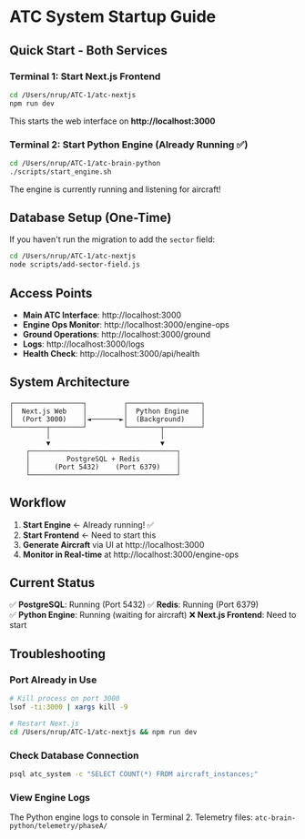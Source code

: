 # ATC System Startup Guide

## Quick Start - Both Services

### Terminal 1: Start Next.js Frontend
```bash
cd /Users/nrup/ATC-1/atc-nextjs
npm run dev
```
This starts the web interface on **http://localhost:3000**

### Terminal 2: Start Python Engine (Already Running ✅)
```bash
cd /Users/nrup/ATC-1/atc-brain-python
./scripts/start_engine.sh
```
The engine is currently running and listening for aircraft!

## Database Setup (One-Time)

If you haven't run the migration to add the `sector` field:
```bash
cd /Users/nrup/ATC-1/atc-nextjs
node scripts/add-sector-field.js
```

## Access Points

- **Main ATC Interface**: http://localhost:3000
- **Engine Ops Monitor**: http://localhost:3000/engine-ops
- **Ground Operations**: http://localhost:3000/ground
- **Logs**: http://localhost:3000/logs
- **Health Check**: http://localhost:3000/api/health

## System Architecture

```
┌─────────────────┐         ┌──────────────────┐
│  Next.js Web    │         │  Python Engine   │
│  (Port 3000)    │◄───────►│  (Background)    │
└────────┬────────┘         └────────┬─────────┘
         │                           │
         ▼                           ▼
    ┌────────────────────────────────────┐
    │         PostgreSQL + Redis         │
    │      (Port 5432)    (Port 6379)    │
    └────────────────────────────────────┘
```

## Workflow

1. **Start Engine** ← Already running! ✅
2. **Start Frontend** ← Need to start this
3. **Generate Aircraft** via UI at http://localhost:3000
4. **Monitor in Real-time** at http://localhost:3000/engine-ops

## Current Status

✅ **PostgreSQL**: Running (Port 5432)
✅ **Redis**: Running (Port 6379)  
✅ **Python Engine**: Running (waiting for aircraft)
❌ **Next.js Frontend**: Need to start

## Troubleshooting

### Port Already in Use
```bash
# Kill process on port 3000
lsof -ti:3000 | xargs kill -9

# Restart Next.js
cd /Users/nrup/ATC-1/atc-nextjs && npm run dev
```

### Check Database Connection
```bash
psql atc_system -c "SELECT COUNT(*) FROM aircraft_instances;"
```

### View Engine Logs
The Python engine logs to console in Terminal 2.
Telemetry files: `atc-brain-python/telemetry/phaseA/`


